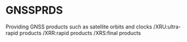 # GNSSPRDS
Providing GNSS products such as satellite orbits and clocks
/XRU:ultra-rapid products
/XRR:rapid products
/XRS:final products
